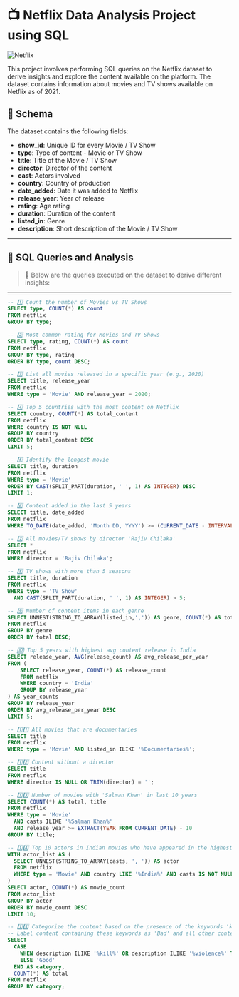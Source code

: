 # 📺 Netflix Data Analysis Project using SQL

![Netflix](https://user-images.githubusercontent.com/122839406/235304300-f65a6b6e-b57e-440f-8c4f-f558c89f5b59.png)

This project involves performing SQL queries on the Netflix dataset to derive insights and explore the content available on the platform. The dataset contains information about movies and TV shows available on Netflix as of 2021.

## 🧾 Schema

The dataset contains the following fields:

- **show_id**: Unique ID for every Movie / TV Show  
- **type**: Type of content - Movie or TV Show  
- **title**: Title of the Movie / TV Show  
- **director**: Director of the content  
- **cast**: Actors involved  
- **country**: Country of production  
- **date_added**: Date it was added to Netflix  
- **release_year**: Year of release  
- **rating**: Age rating  
- **duration**: Duration of the content  
- **listed_in**: Genre  
- **description**: Short description of the Movie / TV Show  

---

## 📌 SQL Queries and Analysis

> 🔽 Below are the queries executed on the dataset to derive different insights:

---

```sql
-- 1️⃣ Count the number of Movies vs TV Shows
SELECT type, COUNT(*) AS count
FROM netflix
GROUP BY type;

-- 2️⃣ Most common rating for Movies and TV Shows
SELECT type, rating, COUNT(*) AS count
FROM netflix
GROUP BY type, rating
ORDER BY type, count DESC;

-- 3️⃣ List all movies released in a specific year (e.g., 2020)
SELECT title, release_year
FROM netflix
WHERE type = 'Movie' AND release_year = 2020;

-- 4️⃣ Top 5 countries with the most content on Netflix
SELECT country, COUNT(*) AS total_content
FROM netflix
WHERE country IS NOT NULL
GROUP BY country
ORDER BY total_content DESC
LIMIT 5;

-- 5️⃣ Identify the longest movie
SELECT title, duration
FROM netflix
WHERE type = 'Movie'
ORDER BY CAST(SPLIT_PART(duration, ' ', 1) AS INTEGER) DESC
LIMIT 1;

-- 6️⃣ Content added in the last 5 years
SELECT title, date_added
FROM netflix
WHERE TO_DATE(date_added, 'Month DD, YYYY') >= (CURRENT_DATE - INTERVAL '5 years');

-- 7️⃣ All movies/TV shows by director 'Rajiv Chilaka'
SELECT *
FROM netflix
WHERE director = 'Rajiv Chilaka';

-- 8️⃣ TV shows with more than 5 seasons
SELECT title, duration
FROM netflix
WHERE type = 'TV Show'
  AND CAST(SPLIT_PART(duration, ' ', 1) AS INTEGER) > 5;

-- 9️⃣ Number of content items in each genre
SELECT UNNEST(STRING_TO_ARRAY(listed_in,',')) AS genre, COUNT(*) AS total
FROM netflix
GROUP BY genre
ORDER BY total DESC;

-- 🔟 Top 5 years with highest avg content release in India
SELECT release_year, AVG(release_count) AS avg_release_per_year
FROM (
	SELECT release_year, COUNT(*) AS release_count
	FROM netflix
	WHERE country = 'India'
	GROUP BY release_year
) AS year_counts
GROUP BY release_year
ORDER BY avg_release_per_year DESC
LIMIT 5;

-- 1️⃣1️⃣ All movies that are documentaries
SELECT title
FROM netflix
WHERE type = 'Movie' AND listed_in ILIKE '%Documentaries%';

-- 1️⃣2️⃣ Content without a director
SELECT title
FROM netflix
WHERE director IS NULL OR TRIM(director) = '';

-- 1️⃣3️⃣ Number of movies with 'Salman Khan' in last 10 years
SELECT COUNT(*) AS total, title
FROM netflix
WHERE type = 'Movie'
  AND casts ILIKE '%Salman Khan%'
  AND release_year >= EXTRACT(YEAR FROM CURRENT_DATE) - 10
GROUP BY title;

-- 1️⃣4️⃣ Top 10 actors in Indian movies who have appeared in the highest number of movies
WITH actor_list AS (
  SELECT UNNEST(STRING_TO_ARRAY(casts, ', ')) AS actor
  FROM netflix
  WHERE type = 'Movie' AND country LIKE '%India%' AND casts IS NOT NULL
)
SELECT actor, COUNT(*) AS movie_count
FROM actor_list
GROUP BY actor
ORDER BY movie_count DESC
LIMIT 10;

-- 1️⃣5️⃣ Categorize the content based on the presence of the keywords 'kill' and 'violence' in the description field
-- Label content containing these keywords as 'Bad' and all other content as 'Good'. Count how many items fall into each category.
SELECT 
  CASE 
    WHEN description ILIKE '%kill%' OR description ILIKE '%violence%' THEN 'Bad'
    ELSE 'Good'
  END AS category,
  COUNT(*) AS total
FROM netflix
GROUP BY category;
